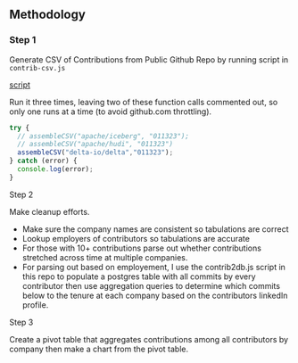 ## Methodology

### Step 1
Generate CSV of Contributions from Public Github Repo by running script in `contrib-csv.js` 

[script](./contrib-csv.js)

Run it three times, leaving two of these function calls commented out, so only one runs at a time (to avoid github.com throttling).

```js
try {
  // assembleCSV("apache/iceberg", "011323");
  // assembleCSV("apache/hudi", "011323")
  assembleCSV("delta-io/delta","011323");
} catch (error) {
  console.log(error);
}
```

Step 2

Make cleanup efforts.

- Make sure the company names are consistent so tabulations are correct
- Lookup employers of contributors so tabulations are accurate
- For those with 10+ contributions parse out whether contributions stretched across time at multiple companies.
- For parsing out based on employement, I use the contrib2db.js script in this repo to populate a postgres table with all commits by every contributor then use aggregation queries to determine which commits below to the tenure at each company based on the contributors linkedIn profile.

Step 3

Create a pivot table that aggregates contributions among all contributors by company then make a chart from the pivot table.